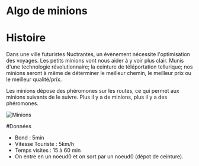 Algo de minions
==
# Histoire
Dans une ville futuristes Nuctrantes, un évènement nécessite l'optimisation des voyages. Les petits minions vont nous aider à y voir plus clair. Munis d'une technologie révolutionnaire; la ceinture de téléportation tellurique; nos minions seront à même de déterminer le meilleur chemin, le meilleur prix ou le meilleur qualité/prix.

Les minions dépose des phéromones sur les routes, ce qui permet aux minions suivants de le suivre. Plus il y a de minions, plus il y a des phéromones.

![Minions](http://media.giphy.com/media/mikVwhc0ntV0k/giphy.gif  "Minions")

#Données
- Bond : 5min
- Vitesse Touriste : 5km/h
- Temps visites : 15 à 60 min
- On entre en un noeud0 et on sort par un noeud0 (dépot de ceinture).
